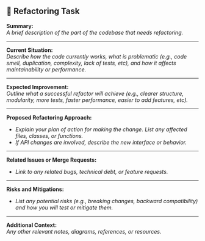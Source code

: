 ## 🔄 Refactoring Task

**Summary:**  
*A brief description of the part of the codebase that needs refactoring.*

---

**Current Situation:**  
*Describe how the code currently works, what is problematic (e.g., code smell, duplication, complexity, lack of tests, etc), and how it affects maintainability or performance.*

---

**Expected Improvement:**  
*Outline what a successful refactor will achieve (e.g., clearer structure, modularity, more tests, faster performance, easier to add features, etc).*

---

**Proposed Refactoring Approach:**  
- *Explain your plan of action for making the change. List any affected files, classes, or functions.*
- *If API changes are involved, describe the new interface or behavior.*

---

**Related Issues or Merge Requests:**  
- *Link to any related bugs, technical debt, or feature requests.*

---

**Risks and Mitigations:**  
- *List any potential risks (e.g., breaking changes, backward compatibility) and how you will test or mitigate them.*

---

**Additional Context:**  
*Any other relevant notes, diagrams, references, or resources.*


